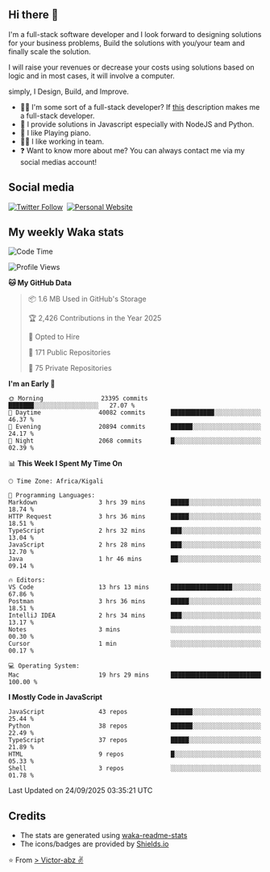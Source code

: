 ## Hi there 👋
I'm a full-stack software developer and I look forward to designing solutions for your business problems, Build the solutions with you/your team and finally scale the solution.

I will raise your revenues or decrease your costs using solutions based on logic and in most cases, it will involve a computer.

simply, I Design, Build, and Improve.

- 👨‍💻 I'm some sort of a full-stack developer? If [this](https://www.w3schools.com/whatis/whatis_fullstack.asp) description makes me a full-stack developer.
- 🌱 I provide solutions in Javascript especially with NodeJS and Python. 
- 🎹 I like Playing piano.
- 👯‍♀️ I like working in team.
- ❓ Want to know more about me? You can always contact me via my social medias account!

## Social media
[![Twitter Follow](https://img.shields.io/twitter/follow/vicky_abz?color=%231DA1F2&label=Twitter&style=for-the-badge&logo=twitter&logoColor=ffffff)](https://twitter.com/vicky_abz)
‎‎ [![Personal Website](https://img.shields.io/static/v1?label=visit&message=victor-abz.com&color=%235F021F&style=for-the-badge)](https://victor-abz.com/)

## My weekly Waka stats
<!--START_SECTION:waka-->
![Code Time](http://img.shields.io/badge/Code%20Time-2%2C066%20hrs%2037%20mins-blue)

![Profile Views](http://img.shields.io/badge/Profile%20Views-0-blue)

**🐱 My GitHub Data** 

> 📦 1.6 MB Used in GitHub's Storage 
 > 
> 🏆 2,426 Contributions in the Year 2025
 > 
> 💼 Opted to Hire
 > 
> 📜 171 Public Repositories 
 > 
> 🔑 75 Private Repositories 
 > 
**I'm an Early 🐤** 

```text
🌞 Morning                23395 commits       ███████░░░░░░░░░░░░░░░░░░   27.07 % 
🌆 Daytime                40082 commits       ████████████░░░░░░░░░░░░░   46.37 % 
🌃 Evening                20894 commits       ██████░░░░░░░░░░░░░░░░░░░   24.17 % 
🌙 Night                  2068 commits        █░░░░░░░░░░░░░░░░░░░░░░░░   02.39 % 
```


📊 **This Week I Spent My Time On** 

```text
🕑︎ Time Zone: Africa/Kigali

💬 Programming Languages: 
Markdown                 3 hrs 39 mins       █████░░░░░░░░░░░░░░░░░░░░   18.74 % 
HTTP Request             3 hrs 36 mins       █████░░░░░░░░░░░░░░░░░░░░   18.51 % 
TypeScript               2 hrs 32 mins       ███░░░░░░░░░░░░░░░░░░░░░░   13.04 % 
JavaScript               2 hrs 28 mins       ███░░░░░░░░░░░░░░░░░░░░░░   12.70 % 
Java                     1 hr 46 mins        ██░░░░░░░░░░░░░░░░░░░░░░░   09.14 % 

🔥 Editors: 
VS Code                  13 hrs 13 mins      █████████████████░░░░░░░░   67.86 % 
Postman                  3 hrs 36 mins       █████░░░░░░░░░░░░░░░░░░░░   18.51 % 
IntelliJ IDEA            2 hrs 34 mins       ███░░░░░░░░░░░░░░░░░░░░░░   13.17 % 
Notes                    3 mins              ░░░░░░░░░░░░░░░░░░░░░░░░░   00.30 % 
Cursor                   1 min               ░░░░░░░░░░░░░░░░░░░░░░░░░   00.17 % 

💻 Operating System: 
Mac                      19 hrs 29 mins      █████████████████████████   100.00 % 
```

**I Mostly Code in JavaScript** 

```text
JavaScript               43 repos            ██████░░░░░░░░░░░░░░░░░░░   25.44 % 
Python                   38 repos            ██████░░░░░░░░░░░░░░░░░░░   22.49 % 
TypeScript               37 repos            █████░░░░░░░░░░░░░░░░░░░░   21.89 % 
HTML                     9 repos             █░░░░░░░░░░░░░░░░░░░░░░░░   05.33 % 
Shell                    3 repos             ░░░░░░░░░░░░░░░░░░░░░░░░░   01.78 % 
```




 Last Updated on 24/09/2025 03:35:21 UTC
<!--END_SECTION:waka-->

## Credits
- The stats are generated using [waka-readme-stats](https://github.com/anmol098/waka-readme-stats)
- The icons/badges are provided by [Shields.io](https://shields.io/)

⭐️ From [> Victor-abz ✌](https://victor-abz.com/)
